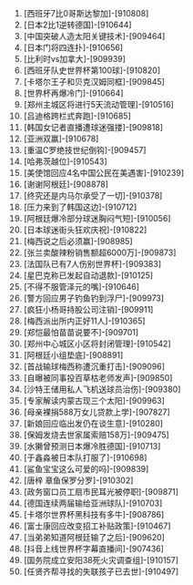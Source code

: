 
1. [西班牙7比0哥斯达黎加]-[910808]
1. [日本2比1逆转德国]-[910644]
1. [中国突破人造太阳关键技术]-[909464]
1. [日本门将四连扑]-[910656]
1. [比利时vs加拿大]-[909939]
1. [西班牙队史世界杯第100球]-[910820]
1. [卡塔尔王子和贝克汉姆同框]-[909845]
1. [世界杯再爆冷门]-[910664]
1. [郑州主城区将进行5天流动管理]-[910516]
1. [吕迪格跨栏式奔跑]-[910685]
1. [韩国女记者直播遭球迷强搂]-[909818]
1. [亚洲双赢]-[910678]
1. [重温C罗绝技世纪倒钩]-[909457]
1. [哈弗茨越位]-[910543]
1. [美使馆回应4名中国公民在美遇害]-[910239]
1. [谢谢阿根廷]-[908878]
1. [终究还是内马尔承受了一切]-[910378]
1. [压力来到了韩国这边]-[910712]
1. [阿根廷爆冷部分球迷胸闷气短]-[910056]
1. [日本球迷街头狂欢庆祝]-[910822]
1. [梅西说之后必须赢]-[908985]
1. [张兰卖酸辣粉销售额超6000万]-[909873]
1. [法国队已有7人伤别世界杯]-[909383]
1. [星巴克称已发起自动退款]-[910125]
1. [不得不服管泽元的嘴]-[910646]
1. [警方回应男子钓鱼钓到浮尸]-[909973]
1. [疯狂小杨哥持股公司注销]-[909911]
1. [梅西派出所内正好11人]-[910365]
1. [郑恺最怕苗苗说要不]-[909701]
1. [郑州中心城区小区将封闭管理]-[910542]
1. [阿根廷小组垫底]-[908891]
1. [首战输球梅西称遭沉重打击]-[909096]
1. [自曝被同事投百草枯老师发声]-[909850]
1. [沙特王储用私人飞机送球员治伤]-[909380]
1. [专家解读内蒙古现三个太阳]-[909963]
1. [母亲裸捐588万女儿贷款上学]-[907827]
1. [新娘回应临出发仍在谈生意]-[910280]
1. [保姆发烧去世家属索赔158万]-[909475]
1. [水獭曾预测日本爆冷胜德国]-[910713]
1. [于鑫淼被日本队打服了]-[910698]
1. [鲨鱼宝宝这么可爱的吗]-[909839]
1. [唐梓 章鱼保罗分罗]-[910302]
1. [政务窗口员工扇市民耳光被停职]-[909871]
1. [德国连续两届输给亚洲球队]-[910703]
1. [卡塔尔世界杯黑科技有多牛]-[908786]
1. [富士康回应改变招工补贴政策]-[910467]
1. [当弟弟知道阿根廷输了之后]-[909620]
1. [抖音上线世界杯字幕直播间]-[907436]
1. [国务院成立安阳38死火灾调查组]-[910157]
1. [任贤齐帮寻找的失联孩子已去世]-[910497]